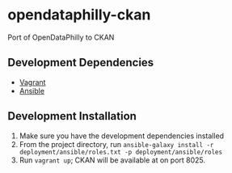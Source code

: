 opendataphilly-ckan
===================

Port of OpenDataPhilly to CKAN

Development Dependencies
------------------

* [Vagrant](http://www.vagrantup.com)
* [Ansible](http://www.ansible.com)


Development Installation
---------------

1. Make sure you have the development dependencies installed
2. From the project directory, run `ansible-galaxy install -r deployment/ansible/roles.txt -p
   deployment/ansible/roles`
3. Run `vagrant up`; CKAN will be available at on port 8025.
